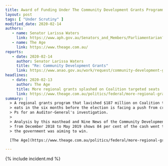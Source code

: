 ```yaml
---
title: Award of Funding Under The Community Development Grants Programme
layout: post
tags: [ "Under Scrutiny" ]
modified_date: 2020-02-14
authors:
   - name: Senator Larissa Waters
     link: https://www.aph.gov.au/Senators_and_Members/Parliamentarian?MPID=192970
   - name: The Age
     link: https://www.theage.com.au/
reports:
   - date: 2020-02-14
     author: Senator Larissa Waters
     title: "Re: Community Development Grants"
     link: https://www.anao.gov.au/work/request/community-development-grants-programme-0
headlines:
   - date: 2020-02-13
     author: The Age
     title: More regional grants splashed on Coalition targeted seats
     link: https://www.theage.com.au/politics/federal/more-regional-grants-splashed-on-coalition-targeted-seats-20200213-p540lr.html
summary: |
  > A regional grants program that lavished $187 million on Coalition targeted
  > eats in the six months before the election is facing a push from crossbench
  > Ps for an Auditor-General's investigation.
  >
  > Analysis by this masthead and Nine News of the Community Development Grants
  > from December 2018 to May 2019 shows 84 per cent of the cash went to seats
  > the government was aiming to win.

  [The Age](https://www.theage.com.au/politics/federal/more-regional-grants-splashed-on-coalition-targeted-seats-20200213-p540lr.html)

---
```

{% include incident.md %}
